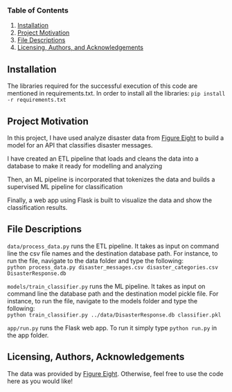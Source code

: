 
### Table of Contents

1. [Installation](#installation)
2. [Project Motivation](#motivation)
3. [File Descriptions](#files)
4. [Licensing, Authors, and Acknowledgements](#licensing)

## Installation <a name="installation"></a>

The libraries required for the successful execution of this code are mentioned in requirements.txt. In order to install all the libraries:
`pip install -r requirements.txt`

## Project Motivation<a name="motivation"></a>


In this project, I have used analyze disaster data from [Figure Eight](https://www.figure-eight.com) to build a model for an API that classifies disaster messages.

I have created an ETL pipeline that loads and cleans the data into a database to make it ready for modelling and analyzing

Then, an ML pipeline is incorporated that tokenizes the data and builds a supervised ML pipeline for classification

Finally, a web app using Flask is built to visualize the data and show the classification results.



## File Descriptions <a name="files"></a>

`data/process_data.py` runs the ETL pipeline. It takes as input on command line the csv file names and the destination database path. For instance, to run the file, navigate to the data folder and type the following: \
```python process_data.py disaster_messages.csv disaster_categories.csv DisasterResponse.db```

`models/train_classifier.py` runs the ML pipeline. It takes as input on command line the database path and the destination model pickle file. For instance, to run the file, navigate to the models folder and type the following: \
```python train_classifier.py ../data/DisasterResponse.db classifier.pkl``` 

`app/run.py` runs the Flask web app. To run it simply type `python run.py` in the app folder.


## Licensing, Authors, Acknowledgements<a name="licensing"></a>

The data was provided by [Figure Eight](https://www.figure-eight.com). Otherwise, feel free to use the code here as you would like! 


